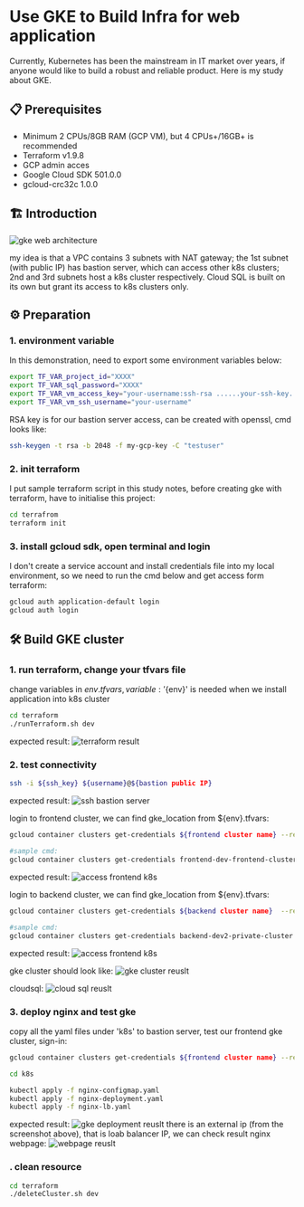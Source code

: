 # Use GKE to Build Infra for web application

Currently, Kubernetes has been the mainstream in IT market over years, if anyone would like to build a robust and reliable product. Here is my study about GKE. 


## 📋 Prerequisites

- Minimum 2 CPUs/8GB RAM (GCP VM), but 4 CPUs+/16GB+ is recommended
- Terraform v1.9.8
- GCP admin acces
- Google Cloud SDK 501.0.0
- gcloud-crc32c 1.0.0

## 🏗️ Introduction

![gke web architecture](./imgs/gke_infra.png)

my idea is that a VPC contains 3 subnets with NAT gateway; the 1st subnet (with public IP) has bastion server, which can access other k8s clusters; 2nd and 3rd subnets host a k8s cluster respectively. Cloud SQL is built on its own but grant its access to k8s clusters only.

## ⚙️ Preparation

### 1. environment variable
In this demonstration, need to export some environment variables below:

```bash
export TF_VAR_project_id="XXXX"
export TF_VAR_sql_password="XXXX"
export TF_VAR_vm_access_key="your-username:ssh-rsa ......your-ssh-key..."
export TF_VAR_vm_ssh_username="your-username" 
```
RSA key is for our bastion server access, can be created with openssl, cmd looks like:
```bash
ssh-keygen -t rsa -b 2048 -f my-gcp-key -C "testuser"
```
### 2. init terraform

I put sample terraform script in this study notes, before creating gke with terraform, have to initialise this project:
```bash
cd terrafrom
terraform init
```
### 3. install gcloud sdk, open terminal and login
I don't create a service account and install credentials file into my local environment, 
so we need to run the cmd below and get access form terraform:
```bash
gcloud auth application-default login
gcloud auth login
```

## 🛠️ Build GKE cluster

### 1. run terraform, change your tfvars file

change variables in ${env}.tfvars, 
variable: '${env}' is needed when we install application into k8s cluster

```bash 
cd terraform
./runTerraform.sh dev                 
```

expected result:
![terraform result](./imgs/terraform_result.png)

### 2. test connectivity
```bash
ssh -i ${ssh_key} ${username}@${bastion public IP}
```
expected result: 
![ssh bastion server](./imgs/ssh_bastion_server.jpg)

login to frontend cluster, we can find gke_location from ${env}.tfvars:
```bash
gcloud container clusters get-credentials ${frontend cluster name} --region ${gke_location} --project ${project id}

#sample cmd:
gcloud container clusters get-credentials frontend-dev-frontend-cluster --region asia-southeast1-a --project xxxxxx
```
expected result:
![access frontend k8s](./imgs/access_frontend_k8s.jpg)

login to backend cluster, we can find gke_location from ${env}.tfvars:
```bash
gcloud container clusters get-credentials ${backend cluster name}  --region ${gke_location} --project ${project id}

#sample cmd:
gcloud container clusters get-credentials backend-dev2-private-cluster --region asia-southeast1-a --project xxxxxx
```
expected result:
![access frontend k8s](./imgs/access_frontend_k8s.jpg)

gke cluster should look like:
![gke cluster reuslt](./imgs/gke_cluster_result.png)

cloudsql:
![cloud sql reuslt](./imgs/result_of_cloudsql.png)

### 3. deploy nginx and test gke

copy all the yaml files under 'k8s' to bastion server,
test our frontend gke cluster, sign-in:
```bash 
gcloud container clusters get-credentials ${frontend cluster name} --region ${gke_location} --project ${project id}

cd k8s

kubectl apply -f nginx-configmap.yaml
kubectl apply -f nginx-deployment.yaml
kubectl apply -f nginx-lb.yaml
```
expected result:
![gke deployment reuslt](./imgs/result_kubectl_deployment.jpg)
there is an external ip (from the screenshot above), that is loab balancer IP, we can check result nginx webpage:
![webpage reuslt](./imgs/from_webpage.jpg)

### . clean resource
```bash 
cd terraform
./deleteCluster.sh dev                 
```